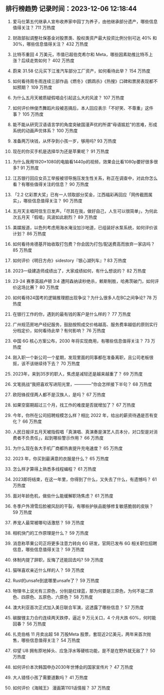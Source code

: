 
## 排行榜趋势 记录时间：2023-12-06 12:18:44
  
  1. 爱马仕第五代继承人宣布收养家中园丁为养子，由他继承部分遗产，哪些信息值得关注？ 711 万热度
    
  2. 财政部拟调整社保基金对股票类、股权类资产最大投资比例分别可达 40% 和 30%，哪些信息值得关注？ 432 万热度
    
  3. 比特币重回 4 万美元，市值已超伯克希尔和 Meta，哪些因素助推比特币上涨？后续走势如何？ 402 万热度
    
  4. 蔚来 31.58 亿元买下江淮汽车部分工厂资产，如何看待此举？ 154 万热度
    
  5. 如何看待周冬雨连续三部作品《燃冬》《鹦鹉杀》《热搜》口碑和票房表现都不如预期？ 109 万热度
    
  6. 为什么五月天被质疑假唱会引起这么大的风波？ 107 万热度
    
  7. 如何评价林俊杰舞蹈片段被恶搞后，本人回应表示「不好笑、不尊重」这件事？ 105 万热度
    
  8. 能不能从研究汉语语言学的角度突破国漫声优的所谓“母语尴尬”的苦难，形成系统的动画声优体系？ 100 万热度
    
  9. 准备两万块钱，从怀孕到小孩一岁，够用吗? 93 万热度
    
  10. 现在的你买手机是选择华为还是苹果呢？ 91 万热度
    
  11. 为什么我用1920×1080的电脑看1440p的视频，效果会比看1080p要好很多很多? 91 万热度
    
  12. 江苏银行回应女员工举报被领导施压发生性关系，称正在调查中，对此你怎么看？有哪些值得关注的信息？ 90 万热度
    
  13. 「2.2 亿彩票大奖」已有一人领取部分奖金，江西福彩再回应「网传截图属实」，哪些信息值得关注？ 90 万热度
    
  14. 五月天主唱阿信生日发声，「尽其在我，做好自己，人生可以很简单」，为何此次五月天「假唱」风波如此剧烈？ 89 万热度
    
  15. 美媒报道，以色列考虑用海水淹没加沙地道，已组装好水泵系统，如何评价该计划？ 86 万热度
    
  16. 如何看待肯德基开始收取打包费？你会因为打包/配送费高而放弃一家店吗？ 85 万热度
    
  17. 如何评价《明日方舟》sidestory『银心湖列车』? 83 万热度
    
  18. 2023一级建造师成绩出了，大家成绩如何，有什么想说的？ 82 万热度
    
  19. 23-24 赛季英超卢顿 3:4 遭阿森纳读秒绝杀，赖斯制胜，哈弗茨破门，如何评价这场比赛？ 80 万热度
    
  20. 如何看待24国考的逻辑推理题出现争议？为什么很多人在BC之间争论? 78 万热度
    
  21. 在银行工作的你，遇到的最有钱的客户是什么样的？ 77 万热度
    
  22. 广州规范房地产经纪服务，鼓励按照成交价格越高、服务费率越低的原则实行分档定价，如何看待此举？有何影响？ 76 万热度
    
  23. 中国 6G 核心方案公布，2030 年将实现商用，有哪些信息值得关注？ 73 万热度
    
  24. 刚入职一个新公司一个星期，发现里面的同事都在准备离职，且公司老板很抠，该不该继续待下去？ 70 万热度
    
  25. 2023年，来到35岁的职人，焦虑是减轻还是越来越重了？ 69 万热度
    
  26. 文笔挑战“我把喜欢写进阳光里，————”你会怎样接下半句？ 68 万热度
    
  27. 欧阳锋叔侄两人都不是汉族人，是吗？ 67 万热度
    
  28. 如果空窗期超过三个月，找工作的难度是否就增加了？ 67 万热度
    
  29. 今年，你所在公司招聘规模怎么样？相比 2022 年，给出的薪资待遇是否有变化？ 66 万热度
    
  30. 人民日报评五月天被指假唱「真演唱、真演奏是演艺人员本分，对口型是对消费者不负责任」，起到哪些警示作用？ 66 万热度
    
  31. 为什么现在各大手机厂商都热衷提升充电速度？ 65 万热度
    
  32. 2023 年，你买到最满意的衣服是什么？ 65 万热度
    
  33. 怎么样才算得上熟悉多线程编程？ 61 万热度
    
  34. 2023即将结束，在这一年里，你得到了什么，又失去了什么，有遗憾吗？ 61 万热度
    
  35. 面对年龄危机，做些什么能缓解职场焦虑？ 61 万热度
    
  36. 冬季户外滑雪后脸被风刮的干裂，有哪些护肤品能够修复敏感脆弱的皮肤？ 59 万热度
    
  37. 养宠人最常被哪句话激怒？ 59 万热度
    
  38. 相机快门的工作原理是什么？ 59 万热度
    
  39. 消息称苹果公司正将更多注意力转向 6G 研发，官网已发布 6G 相关职位招聘信息，哪些信息值得关注？ 59 万热度
    
  40. 体制内提了辞职，反悔了还能回去吗? 59 万热度
    
  41. 猫咪喜欢亲近什么样的人？ 59 万热度
    
  42. Rust的unsafe到底哪里unsafe了？ 59 万热度
    
  43. 物理书上说光有三原色，分别是红绿蓝，那为何要是三原色，为何不是二原色、四原色、五原色、六原色？ 58 万热度
    
  44. 澳大利亚首次正式加入美日联合军演，这透露了哪些信息？ 57 万热度
    
  45. 碳酸锂主力合约连续两天跌停，逼近 9 万元关口，4 个月大跌 60%，何时能回春？ 56 万热度
    
  46. 扎克伯格 11 月卖出超 58 万股Meta 股票，套现近2亿美元，两年来首次抛售，哪些信息值得关注？ 54 万热度
    
  47. 仰望 U8 拥有原地掉头、应急浮水等硬核功能，是不是在野外就无敌了？ 50 万热度
    
  48. 如何评价本次韩国申办2030年世博会的国家宣传片？ 47 万热度
    
  49. 大人错怪小孩了需要道歉吗？ 41 万热度
    
  50. 如何评价《海贼王》 漫画第1101话情报？ 37 万热度
    